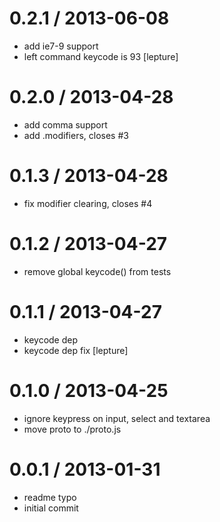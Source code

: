 
0.2.1 / 2013-06-08
==================

 * add ie7-9 support
 * left command keycode is 93 [lepture]

0.2.0 / 2013-04-28
==================

  * add comma support
  * add .modifiers, closes #3

0.1.3 / 2013-04-28
==================

  * fix modifier clearing, closes #4

0.1.2 / 2013-04-27
==================

  * remove global keycode() from tests

0.1.1 / 2013-04-27
==================

  * keycode dep
  * keycode dep fix [lepture]

0.1.0 / 2013-04-25
==================

  * ignore keypress on input, select and textarea
  * move proto to ./proto.js

0.0.1 / 2013-01-31
==================

  * readme typo
  * initial commit
